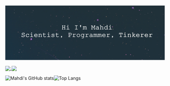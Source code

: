 <!--- ### Hi there 👋 --->

<!--
**mahditaani/mahditaani** is a ✨ _special_ ✨ repository because its `README.md` (this file) appears on your GitHub profile.

Here are some ideas to get you started:

- 🔭 I’m currently working on ...
- 🌱 I’m currently learning ...
- 👯 I’m looking to collaborate on ...
- 🤔 I’m looking for help with ...
- 💬 Ask me about ...
- 📫 How to reach me: ...
- 😄 Pronouns: ...
- ⚡ Fun fact: ...
-->

[![MasterHead](https://github.com/mahditaani/mahditaani/blob/main/MahdiDarkBanner.jpg)](https://github.com/mahditaani)


<a href="https://github.com/anuraghazra/github-readme-stats">
  <img align="center" src="![Mahdi's GitHub stats](https://github-readme-stats.vercel.app/api?username=mahditaani&show_icons=true&theme=dracula)" />
</a>
<a href="https://github.com/anuraghazra/convoychat">
  <img align="center" src="![Top Langs](https://github-readme-stats.vercel.app/api/top-langs/?username=mahditaani&layout=compact&theme=dracula)" />
</a>




![Mahdi's GitHub stats](https://github-readme-stats.vercel.app/api?username=mahditaani&show_icons=true&theme=dracula)![Top Langs](https://github-readme-stats.vercel.app/api/top-langs/?username=mahditaani&layout=compact&theme=dracula)

